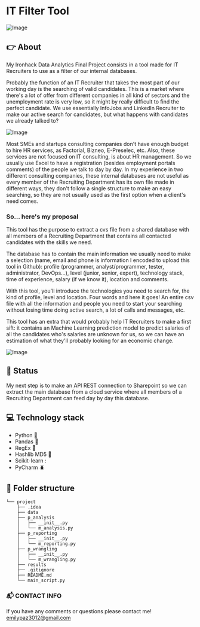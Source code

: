 # IT Filter Tool

![Image](https://media-exp1.licdn.com/dms/image/C4D1BAQHbjxTCUBgnMA/company-background_10000/0/1584032759755?e=1620489600&v=beta&t=2EDGpDv8om70ptFb-TJcBm1RdEZ2dhd-f_r8ZJykI-o)

## :point_right: **About**

My Ironhack Data Analytics Final Project consists in a tool made for IT Recruiters to use as a filter of our internal databases.

Probably the function of an IT Recruiter that takes the most part of our working day is the searching of valid candidates. This is a market where there's a lot of offer from different companies in all kind of sectors and the unemployment rate is very low, so it might by really difficult to find the perfect candidate. We use essentially InfoJobs and LinkedIn Recruiter to make our active search for candidates, but what happens with candidates we already talked to?

![Image](https://energyresourcing.com/wp-content/uploads/2019/02/recruitment-agency-gives-you-access-to-talent-pool.jpg)

Most SMEs and startups consulting companies don't have enough budget to hire HR services, as Factorial, Bizneo, E-Preselec, etc. Also, these services are not focused on IT consulting, is about HR management. So we usually use Excel to have a registration (besides employment portals comments) of the people we talk to day by day. In my experience in two different consulting companies, these internal databases are not useful as every member of the Recruiting Department has its own file made in different ways, they don't follow a single structure to make an easy searching, so they are not usually used as the first option when a client's need comes.

### **So... here's my proposal**

This tool has the purpose to extract a cvs file from a shared database with all members of a Recruiting Department that contains all contacted candidates with the skills we need. 

The database has to contain the main information we usually need to make a selection (name, email and phone is information I encoded to upload this tool in Github): profile (programmer, analyst/programmer, tester, administrator, DevOps...), level (junior, senior, expert), technology stack, time of experience, salary (if we know it), location and comments. 

With this tool, you'll introduce the technologies you need to search for, the kind of profile, level and location. Four words and here it goes! An entire csv file with all the information and people you need to start your searching without losing time doing active search, a lot of calls and messages, etc.

This tool has an extra that would probably help IT Recruiters to make a first sift: it contains an Machine Learning prediction model to predict salaries of all the candidates who's salaries are unknown for us, so we can have an estimation of what they'll probably looking for an economic change.

![Image](https://www.caminopartners.co.uk/rails/active_storage/representations/eyJfcmFpbHMiOnsibWVzc2FnZSI6IkJBaHBBNEVaQmc9PSIsImV4cCI6bnVsbCwicHVyIjoiYmxvYl9pZCJ9fQ==--273c91a6cdb7a786e9fa3fe2ae91539ea101d985/eyJfcmFpbHMiOnsibWVzc2FnZSI6IkJBaDdCam9MY21WemFYcGxTU0lPTWpBd01IZzJNREErQmpvR1JWUT0iLCJleHAiOm51bGwsInB1ciI6InZhcmlhdGlvbiJ9fQ==--90f28495d760ed1ad98beb2536ceee5a22f1c714/up_your_recruitment_game.jpg)


## :bug: **Status**

My next step is to make an API REST connection to Sharepoint so we can extract the main database from a cloud service where all members of a Recruiting Department can feed day by day this database.

## :computer: **Technology stack**

- Python :snake:
- Pandas :panda_face: 
- RegEx :bookmark_tabs:
- Hashlib MD5 :link:
- Scikit-learn :
- PyCharm :beetle:

## :open_file_folder: **Folder structure**
```
└── project
    ├── .idea
    ├── data
    ├── p_analysis
    │   ├── __init__.py
    │   └── m_analysis.py
    ├── p_reporting
    │   ├── __init__.py
    │   └── m_reporting.py
    ├── p_wrangling
    │   ├── __init__.py
    │   └── m_wrangling.py
    ├── results
    ├── .gitignore
    ├── README.md
    └── main_script.py
```

### :mailbox_with_mail: CONTACT INFO

If you have any comments or questions please contact me! emilypaz3012@gmail.com

